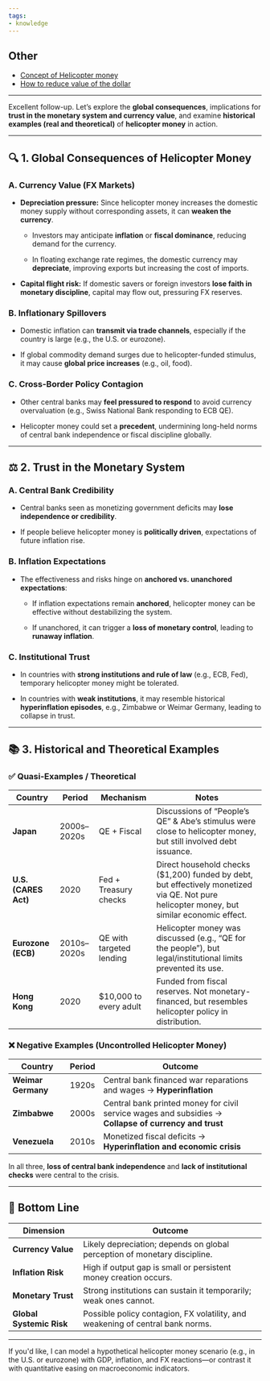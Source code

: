 ```yaml
---
tags:
- knowledge
---
```


## Other

* [Concept of Helicopter money](Concept%20of%20Helicopter%20money.md)
* [How to reduce value of the dollar](How%20to%20reduce%20value%20of%20the%20dollar.md)

---

Excellent follow-up. Let’s explore the **global consequences**, implications for **trust in the monetary system and currency value**, and examine **historical examples (real and theoretical)** of **helicopter money** in action.

---

## 🔍 **1. Global Consequences of Helicopter Money**

### **A. Currency Value (FX Markets)**

* **Depreciation pressure:** Since helicopter money increases the domestic money supply without corresponding assets, it can **weaken the currency**.
  
  * Investors may anticipate **inflation** or **fiscal dominance**, reducing demand for the currency.
  
  * In floating exchange rate regimes, the domestic currency may **depreciate**, improving exports but increasing the cost of imports.

* **Capital flight risk:** If domestic savers or foreign investors **lose faith in monetary discipline**, capital may flow out, pressuring FX reserves.

### **B. Inflationary Spillovers**

* Domestic inflation can **transmit via trade channels**, especially if the country is large (e.g., the U.S. or eurozone).

* If global commodity demand surges due to helicopter-funded stimulus, it may cause **global price increases** (e.g., oil, food).

### **C. Cross-Border Policy Contagion**

* Other central banks may **feel pressured to respond** to avoid currency overvaluation (e.g., Swiss National Bank responding to ECB QE).

* Helicopter money could set a **precedent**, undermining long-held norms of central bank independence or fiscal discipline globally.

---

## ⚖️ **2. Trust in the Monetary System**

### **A. Central Bank Credibility**

* Central banks seen as monetizing government deficits may **lose independence or credibility**.

* If people believe helicopter money is **politically driven**, expectations of future inflation rise.

### **B. Inflation Expectations**

* The effectiveness and risks hinge on **anchored vs. unanchored expectations**:
  
  * If inflation expectations remain **anchored**, helicopter money can be effective without destabilizing the system.
  
  * If unanchored, it can trigger a **loss of monetary control**, leading to **runaway inflation**.

### **C. Institutional Trust**

* In countries with **strong institutions and rule of law** (e.g., ECB, Fed), temporary helicopter money might be tolerated.

* In countries with **weak institutions**, it may resemble historical **hyperinflation episodes**, e.g., Zimbabwe or Weimar Germany, leading to collapse in trust.

---

## 📚 **3. Historical and Theoretical Examples**

### ✅ **Quasi-Examples / Theoretical**

|Country|Period|Mechanism|Notes|
|-------|------|---------|-----|
|**Japan**|2000s–2020s|QE + Fiscal|Discussions of “People’s QE” & Abe’s stimulus were close to helicopter money, but still involved debt issuance.|
|**U.S. (CARES Act)**|2020|Fed + Treasury checks|Direct household checks ($1,200) funded by debt, but effectively monetized via QE. Not pure helicopter money, but similar economic effect.|
|**Eurozone (ECB)**|2010s–2020s|QE with targeted lending|Helicopter money was discussed (e.g., “QE for the people”), but legal/institutional limits prevented its use.|
|**Hong Kong**|2020|$10,000 to every adult|Funded from fiscal reserves. Not monetary-financed, but resembles helicopter policy in distribution.|

### ❌ **Negative Examples (Uncontrolled Helicopter Money)**

|Country|Period|Outcome|
|-------|------|-------|
|**Weimar Germany**|1920s|Central bank financed war reparations and wages → **Hyperinflation**|
|**Zimbabwe**|2000s|Central bank printed money for civil service wages and subsidies → **Collapse of currency and trust**|
|**Venezuela**|2010s|Monetized fiscal deficits → **Hyperinflation and economic crisis**|

In all three, **loss of central bank independence** and **lack of institutional checks** were central to the crisis.

---

## 🧠 **Bottom Line**

|Dimension|Outcome|
|---------|-------|
|**Currency Value**|Likely depreciation; depends on global perception of monetary discipline.|
|**Inflation Risk**|High if output gap is small or persistent money creation occurs.|
|**Monetary Trust**|Strong institutions can sustain it temporarily; weak ones cannot.|
|**Global Systemic Risk**|Possible policy contagion, FX volatility, and weakening of central bank norms.|

---

If you'd like, I can model a hypothetical helicopter money scenario (e.g., in the U.S. or eurozone) with GDP, inflation, and FX reactions—or contrast it with quantitative easing on macroeconomic indicators.
